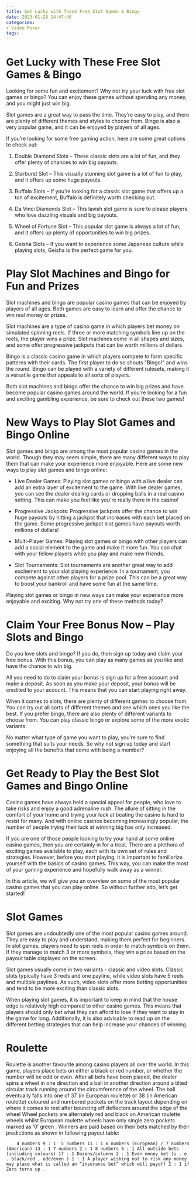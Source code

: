 ```yaml
---
title: Get Lucky with These Free Slot Games & Bingo
date: 2023-01-28 14:47:46
categories:
- Video Poker
tags:
---
```



#  Get Lucky with These Free Slot Games & Bingo

Looking for some fun and excitement? Why not try your luck with free slot games or bingo? You can enjoy these games without spending any money, and you might just win big.

Slot games are a great way to pass the time. They’re easy to play, and there are plenty of different themes and styles to choose from. Bingo is also a very popular game, and it can be enjoyed by players of all ages.

If you’re looking for some free gaming action, here are some great options to check out:

1. Double Diamond Slots – These classic slots are a lot of fun, and they offer plenty of chances to win big payouts.

2. Starburst Slot – This visually stunning slot game is a lot of fun to play, and it offers up some huge payouts.

3. Buffalo Slots – If you’re looking for a classic slot game that offers up a ton of excitement, Buffalo is definitely worth checking out.

4. Da Vinci Diamonds Slot – This lavish slot game is sure to please players who love dazzling visuals and big payouts.

5. Wheel of Fortune Slot – This popular slot game is always a lot of fun, and it offers up plenty of opportunities to win big prizes.

6. Geisha Slots – If you want to experience some Japanese culture while playing slots, Geisha is the perfect game for you.

#  Play Slot Machines and Bingo for Fun and Prizes

Slot machines and bingo are popular casino games that can be enjoyed by players of all ages. Both games are easy to learn and offer the chance to win real money or prizes.

Slot machines are a type of casino game in which players bet money on simulated spinning reels. If three or more matching symbols line up on the reels, the player wins a prize. Slot machines come in all shapes and sizes, and some offer progressive jackpots that can be worth millions of dollars.

Bingo is a classic casino game in which players compete to form specific patterns with their cards. The first player to do so shouts "Bingo!" and wins the round. Bingo can be played with a variety of different rulesets, making it a versatile game that appeals to all sorts of players.

Both slot machines and bingo offer the chance to win big prizes and have become popular casino games around the world. If you're looking for a fun and exciting gambling experience, be sure to check out these two games!

#  New Ways to Play Slot Games and Bingo Online

Slot games and bingo are among the most popular casino games in the world. Though they may seem simple, there are many different ways to play them that can make your experience more enjoyable. Here are some new ways to play slot games and bingo online:

* Live Dealer Games: Playing slot games or bingo with a live dealer can add an extra layer of excitement to the game. With live dealer games, you can see the dealer dealing cards or dropping balls in a real casino setting. This can make you feel like you're really there in the casino!

* Progressive Jackpots: Progressive jackpots offer the chance to win huge payouts by hitting a jackpot that increases with each bet placed on the game. Some progressive jackpot slot games have payouts worth millions of dollars!

* Multi-Player Games: Playing slot games or bingo with other players can add a social element to the game and make it more fun. You can chat with your fellow players while you play and make new friends.

* Slot Tournaments: Slot tournaments are another great way to add excitement to your slot playing experience. In a tournament, you compete against other players for a prize pool. This can be a great way to boost your bankroll and have some fun at the same time.

Playing slot games or bingo in new ways can make your experience more enjoyable and exciting. Why not try one of these methods today?

#  Claim Your Free Bonus Now – Play Slots and Bingo

Do you love slots and bingo? If you do, then sign up today and claim your free bonus. With this bonus, you can play as many games as you like and have the chance to win big.

All you need to do to claim your bonus is sign up for a free account and make a deposit. As soon as you make your deposit, your bonus will be credited to your account. This means that you can start playing right away.

When it comes to slots, there are plenty of different games to choose from. You can try out all sorts of different themes and see which ones you like the best. If you prefer bingo, there are also plenty of different variants to choose from. You can play classic bingo or explore some of the more exotic variants.

No matter what type of game you want to play, you’re sure to find something that suits your needs. So why not sign up today and start enjoying all the benefits that come with being a member?

#  Get Ready to Play the Best Slot Games and Bingo Online

Casino games have always held a special appeal for people, who love to take risks and enjoy a good adrenaline rush. The allure of sitting in the comfort of your home and trying your luck at beating the casino is hard to resist for many. And with online casinos becoming increasingly popular, the number of people trying their luck at winning big has only increased.

If you are one of those people looking to try your hand at some online casino games, then you are certainly in for a treat. There are a plethora of exciting games available to play, each with its own set of rules and strategies. However, before you start playing, it is important to familiarize yourself with the basics of casino games. This way, you can make the most of your gaming experience and hopefully walk away as a winner.

In this article, we will give you an overview on some of the most popular casino games that you can play online. So without further ado, let’s get started!

# Slot Games

Slot games are undoubtedly one of the most popular casino games around. They are easy to play and understand, making them perfect for beginners. In slot games, players need to spin reels in order to match symbols on them. If they manage to match 3 or more symbols, they win a prize based on the payout table displayed on the screen.

Slot games usually come in two variants - classic and video slots. Classic slots typically have 3 reels and one payline, while video slots have 5 reels and multiple paylines. As such, video slots offer more betting opportunities and tend to be more exciting than classic slots.

When playing slot games, it is important to keep in mind that the house edge is relatively high compared to other casino games. This means that players should only bet what they can afford to lose if they want to stay in the game for long. Additionally, it is also advisable to read up on the different betting strategies that can help increase your chances of winning.

# Roulette

Roulette is another favourite among casino players all over the world. In this game, players place bets on either a black or red number, or whether the number will be odd or even. After all bets have been placed, the dealer spins a wheel in one direction and a ball in another direction around a tilted circular track running around the circumference of the wheel. The ball eventually falls into one of 37 (in European roulette) or 38 (in American roulette) coloured and numbered pockets on the track layout depending on where it comes to rest after bouncing off deflectors around the edge of the wheel Wheel pockets are alternately red and black on American roulette wheels whilst European roulette wheels have only single zero pockets marked as ‘0′ green . Winners are paid based on their bets matched by their predictions as shown in following payout table:

























        4 numbers 9 : 1  5 numbers 11 : 1 6 numbers (European) / 7 numbers (American) 13 : 1 7 numbers 2 : 1 8 numbers 5 : 1 All outside bets (including colours) 17 : 1 Dozens/columns 2 : 1 Even money bet (i . e . black/red , odd/even ) 1 : 1 A player wishing not to risk any money may place what is called an “insurance bet” which will payoff 2 : 1 if Zero turns up .